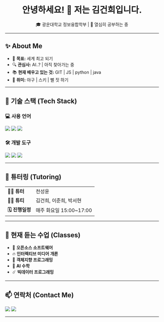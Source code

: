 
<div align="center">
  <h1>안녕하세요! 👋 저는 김건희입니다.</h1>
  <p>🎓 광운대학교 정보융합학부 | 🚀 열심히 공부하는 중</p>
</div>

---

## ✨ About Me
- 🎯 **목표:** 세계 최고 되기
- 🔍 **관심사:** AI..? | 아직 찾아가는 중 
- 📚 **현재 배우고 있는 것:** GIT | JS | python | java
- 🎨 **취미:** 야구 | 스키 | 뻘 짓 하기

---

## 🚀 기술 스택 (Tech Stack)

### 💻 사용 언어
<p>
  <img src="https://img.shields.io/badge/-C-A8B9CC?style=flat-square&logo=c&logoColor=white" />
  <img src="https://img.shields.io/badge/-C++-00599C?style=flat-square&logo=c%2B%2B&logoColor=white" />
  <img src="https://img.shields.io/badge/-Python-3776AB?style=flat-square&logo=python&logoColor=white" />
</p>

### 🛠 개발 도구
<p >
  <img src="https://img.shields.io/badge/-VS_Code-007ACC?style=flat-square&logo=visual-studio-code&logoColor=white" />
  <img src="https://img.shields.io/badge/-Git-F05032?style=flat-square&logo=git&logoColor=white" />
  <img src="https://img.shields.io/badge/-GitHub-181717?style=flat-square&logo=github&logoColor=white" />
</p>

---

## 🌟 튜터링 (Tutoring)
<table>
  <tr>
    <td><b>💁‍♂️ 튜터</b></td>
    <td>천성윤</td>
  </tr>
  <tr>
    <td><b>💁‍♂️ 튜티</b></td>
    <td>김건희, 이준희, 박서현</td>
  </tr>
  <tr>
    <td><b>🗓️ 진행일정</b></td>
    <td>매주 화요일 15:00~17:00</td>
  </tr>
</table>

---

## 📖 현재 듣는 수업 (Classes)
- 📌 **오픈소스 소프트웨어**
- 🔥 **인터렉티브 미디어 개론**
- 🌱 **객체지향 프로그래밍**
- 🌻 **AI 수학**
- ☄️ **빅데이터 프로그래밍**

---

## 📫 연락처 (Contact Me)
<p>
  <a href="mailto:kh.kim@"><img src="https://img.shields.io/badge/-이메일-D14836?style=flat-square&logo=gmail&logoColor=white"/></a>
  <a href="https://github.com/KeonH-2"><img src="https://img.shields.io/badge/-GitHub-181717?style=flat-square&logo=github&logoColor=white"/></a>
</p>

---
